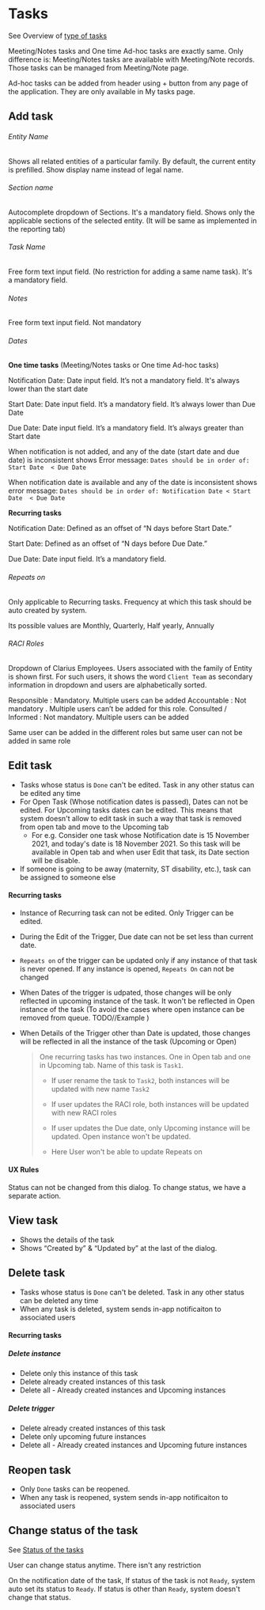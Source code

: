 # Tasks

See Overview of [type of tasks](./overview#tasks) 

Meeting/Notes tasks and One time Ad-hoc tasks are exactly same. Only difference is: Meeting/Notes tasks are available with Meeting/Note records. Those tasks can be managed from Meeting/Note page.

Ad-hoc tasks can be added from header using + button from any page of the application. They are only available in My tasks page. 

## Add task

###### Entity Name

Shows all related entities of a particular family. By default, the current entity is prefilled. Show display name instead of legal name.

###### Section name

Autocomplete dropdown of Sections. It's a mandatory field. Shows only the applicable sections of the selected entity. (It will be same as implemented in the reporting tab)

###### Task Name

Free form text input field. (No restriction for adding a same name task). It's a mandatory field.

###### Notes

Free form text input field. Not mandatory

###### Dates

**One time tasks** (Meeting/Notes tasks or One time Ad-hoc tasks)

Notification Date: Date input field. It’s not a mandatory field. It's always lower than the start date

Start Date: Date input field. It’s a mandatory field. It’s always lower than Due Date

Due Date: Date input field. It’s a mandatory field. It’s always greater than Start date

When notification is not added, and any of the date (start date and due date) is  inconsistent shows Error message: `Dates should be in order of: Start Date  < Due Date`

When notification date is available and any of the date is inconsistent shows error message: `Dates should be in order of: Notification Date < Start Date  < Due Date`

**Recurring tasks**

Notification Date: Defined as an offset of “N days before Start Date.”

Start Date: Defined as an offset of “N days before Due Date.”

Due Date: Date input field. It’s a mandatory field.

###### Repeats on

Only applicable to Recurring tasks. Frequency at which this task should be auto created by system. 

Its possible values are Monthly, Quarterly, Half yearly, Annually

###### RACI Roles

Dropdown of Clarius Employees. Users associated with the family of Entity is shown first. For such users, it shows the word `Client Team` as secondary information in dropdown and users are alphabetically sorted. 

Responsible : Mandatory. Multiple users can be added
Accountable : Not mandatory . Multiple users can’t be added for this role.
Consulted / Informed : Not mandatory. Multiple users can be added

Same user can be added in the different roles but same user can not be added in same role

## Edit task

- Tasks whose status is `Done` can't be edited. Task in any other status can be edited any time
- For Open Task (Whose notification dates is passed), Dates can not be edited. For Upcoming tasks dates can be edited. This means that system doesn't allow to edit task in such a way that task is removed from open tab and move to the Upcoming tab
  - For e.g. Consider one task whose Notification date is 15 November 2021, and today's date is 18 November 2021. So this task will be available in Open tab and when user Edit that task, its Date section will be disable. 
- If someone is going to be away (maternity, ST disability, etc.), task can be assigned to someone else

#### Recurring tasks

- Instance of Recurring task can not be edited. Only Trigger can be edited.

- During the Edit of the Trigger, Due date can not be set less than current date.

- `Repeats on` of the trigger can be updated only if any instance of that task is never opened. If any instance is opened, `Repeats On` can not be changed

- When Dates of the trigger is udpated, those changes will be only reflected in upcoming instance of the task. It won't be reflected in Open instance of the task (To avoid the cases where open instance can be removed from queue. TODO//Example )

- When Details of the Trigger other than Date is updated, those changes will be reflected in all the instance of the task (Upcoming or Open)

  > One recurring tasks has two instances. One in Open tab and one in Upcoming tab. Name of this task is `Task1`. 
  >
  > - If user rename the task to `Task2`, both instances will be updated with new name `Task2`
  >
  > - If user updates the RACI role, both instances will be updated with new RACI roles
  >
  > - If user updates the Due date, only Upcoming instance will be updated. Open instance won't be updated.
  > - Here User won't be able to update Repeats on

#### UX Rules

Status can not be changed from this dialog. To change status, we have a separate action.

## View task

- Shows the details of the task
- Shows “Created by” & “Updated by” at the last of the dialog.

## Delete task

- Tasks whose status is `Done`  can't be deleted. Task in any other status can be deleted any time
- When any task is deleted, system sends in-app notificaiton to associated users



#### Recurring tasks



##### Delete instance

- Delete only this instance of this task
- Delete already created instances of this task
- Delete all  - Already created instances and Upcoming instances

##### Delete trigger

- Delete already created instances of this task
- Delete only upcoming future instances
- Delete all  - Already created instances and Upcoming future instances



## Reopen task

- Only `Done` tasks can be reopened. 
- When any task is reopened, system sends in-app notificaiton to associated users

## Change status of the task

See [Status of the tasks](./overview#status)

User can change status anytime. There isn't any restriction

On the notification date of the task, If status of the task is not `Ready`, system auto set its status to `Ready`. If status is other than `Ready`, system doesn't change that status.
